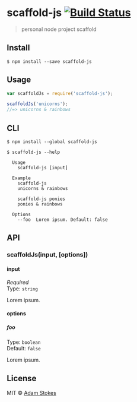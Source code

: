 # scaffold-js [![Build Status](https://travis-ci.org/battlemidget/scaffold-js.svg?branch=master)](https://travis-ci.org/battlemidget/scaffold-js)

> personal node project scaffold


## Install

```
$ npm install --save scaffold-js
```


## Usage

```js
var scaffoldJs = require('scaffold-js');

scaffoldJs('unicorns');
//=> unicorns & rainbows
```


## CLI

```
$ npm install --global scaffold-js
```
```
$ scaffold-js --help

  Usage
    scaffold-js [input]

  Example
    scaffold-js
    unicorns & rainbows

    scaffold-js ponies
    ponies & rainbows

  Options
    --foo  Lorem ipsum. Default: false
```


## API

### scaffoldJs(input, [options])

#### input

*Required*  
Type: `string`

Lorem ipsum.

#### options

##### foo

Type: `boolean`  
Default: `false`

Lorem ipsum.


## License

MIT © [Adam Stokes](http://astokes.org)
